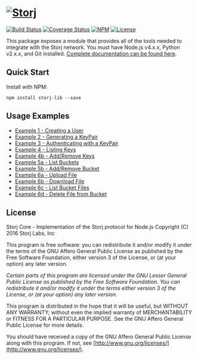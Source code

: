 [![Storj](https://nodei.co/npm/storj-lib.png?downloads=true)](http://storj.github.io/core)
==========================================================================================

[![Build Status](https://img.shields.io/travis/Storj/core.svg?style=flat-square)](https://travis-ci.org/Storj/core)
[![Coverage Status](https://img.shields.io/coveralls/Storj/core.svg?style=flat-square)](https://coveralls.io/r/Storj/core)
[![NPM](https://img.shields.io/npm/v/storj-lib.svg?style=flat-square)](https://www.npmjs.com/package/storj-lib)
[![License](https://img.shields.io/badge/license-AGPL3.0-blue.svg?style=flat-square)](https://raw.githubusercontent.com/Storj/core/master/LICENSE)

This package exposes a module that provides all of the tools needed to
integrate with the Storj network. You must have Node.js v4.x.x, Python v2.x.x,
and Git installed. [Complete documentation can be found here](http://storj.github.io/core).

Quick Start
-----------

Install with NPM:

```
npm install storj-lib --save
```

Usage Examples
--------------

- [Example 1 - Creating a User](https://github.com/Storj/core/blob/master/example/1-create-user.js)
- [Example 2 - Generating a KeyPair](https://github.com/Storj/core/blob/master/example/2-generate-keypair.js)
- [Example 3 - Authenticating with a KeyPair](https://github.com/Storj/core/blob/master/example/3-authenticate-with-keypair.js)
- [Example 4 - Listing Keys](https://github.com/Storj/core/blob/master/example/4a-list-keys.js)
- [Example 4b - Add/Remove Keys](https://github.com/Storj/core/blob/master/example/4b-add-remove-keys.js)
- [Example 5a - List Buckets](https://github.com/Storj/core/blob/master/example/5a-list-buckets.js)
- [Example 5b - Add/Remove Bucket](https://github.com/Storj/core/blob/master/example/5b-add-remove-bucket.js)
- [Example 6a - Upload File](https://github.com/Storj/core/blob/master/example/6a-upload-file.js)
- [Example 6b - Download File](https://github.com/Storj/core/blob/master/example/6b-download-file.js)
- [Example 6c - List Bucket Files](https://github.com/Storj/core/blob/master/example/6c-list-bucket-files.js)
- [Example 6d - Delete File from Bucket](https://github.com/Storj/core/blob/master/example/6d-delete-file-from-bucket.js)

License
-------

Storj Core - Implementation of the Storj protocol for Node.js
Copyright (C) 2016  Storj Labs, Inc

This program is free software: you can redistribute it and/or modify
it under the terms of the GNU Affero General Public License as published
by the Free Software Foundation, either version 3 of the License, or
(at your option) any later version.

*Certain parts of this program are licensed under the GNU Lesser General
Public License as published by the Free Software Foundation. You can
redistribute it and/or modify it under the terms either version 3 of the
License, or (at your option) any later version.*

This program is distributed in the hope that it will be useful,
but WITHOUT ANY WARRANTY; without even the implied warranty of
MERCHANTABILITY or FITNESS FOR A PARTICULAR PURPOSE.  See the
GNU Affero General Public License for more details.

You should have received a copy of the GNU Affero General Public License
along with this program.  If not, see
[http://www.gnu.org/licenses/](http://www.gnu.org/licenses/).
